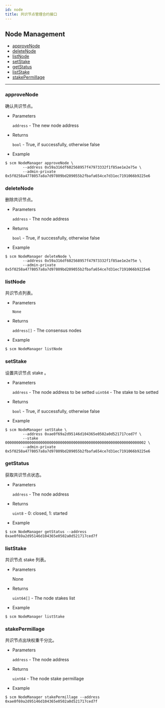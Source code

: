 ```yaml
---
id: node
title: 共识节点管理合约接口
---
```


<h2 class="hover-list">Node Management</h2>

- [approveNode](#approveNode)
- [deleteNode](#deleteNode)
- [listNode](#listNode)
- [setStake](#setStake)
- [getStatus](#getStatus)
- [listStake](#listStake)
- [stakePermillage](#stakePermillage)

---

### approveNode

确认共识节点。

- Parameters

  `address` - The new node address

- Returns

  `bool` - True, if successfully, otherwise false

- Example

```shell
$ scm NodeManager approveNode \
        --address 0x59a316df602568957f47973332f1f85ae1e2e75e \
        --admin-private 0x5f0258a4778057a8a7d97809bd209055b2fbafa654ce7d31ec7191066b9225e6
```

### deleteNode

删除共识节点。

- Parameters

  `address` - The node address

- Returns

  `bool` - True, if successfully, otherwise false

- Example

```shell
$ scm NodeManager deleteNode \
        --address 0x59a316df602568957f47973332f1f85ae1e2e75e \
        --admin-private 0x5f0258a4778057a8a7d97809bd209055b2fbafa654ce7d31ec7191066b9225e6
```

### listNode

共识节点列表。

- Parameters

  `None`

- Returns

  `address[]` - The consensus nodes

- Example

```shell
$ scm NodeManager listNode
```

### setStake

设置共识节点 stake 。

- Parameters

  `address` - The node address to be setted
  `uint64` - The stake to be setted

- Returns

  `bool` - True, if successfully, otherwise false

- Example

```shell
$ scm NodeManager setStake \
        --address 0xae0f69a2d95146d104365e0502a0d521717ced7f \
        --stake 0000000000000000000000000000000000000000000000000000000000000002 \
        --admin-private 0x5f0258a4778057a8a7d97809bd209055b2fbafa654ce7d31ec7191066b9225e6
```

### getStatus

获取共识节点状态。

- Parameters

  `address` - The node address

- Returns

  `uint8` - 0: closed, 1: started

- Example

```shell
$ scm NodeManager getStatus --address 0xae0f69a2d95146d104365e0502a0d521717ced7f
```

### listStake

共识节点 stake 列表。

- Parameters

  None

- Returns

  `uint64[]` - The node stakes list

- Example

```shell
$ scm NodeManager listStake
```

### stakePermillage

共识节点出块权重千分比。

- Parameters

  `address` - The node address

- Returns

  `uint64` - The node stake permillage

- Example

```shell
$ scm NodeManager stakePermillage --address 0xae0f69a2d95146d104365e0502a0d521717ced7f
```
